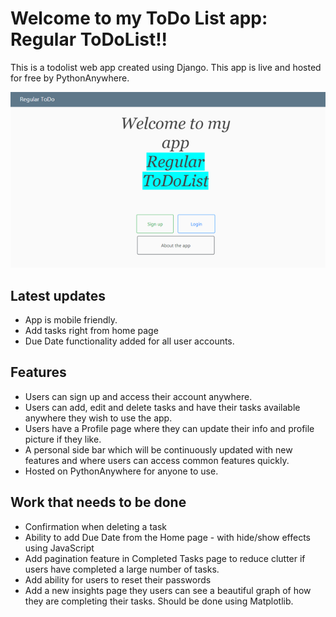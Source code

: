# Welcome to my ToDo List app: Regular ToDoList!!

This is a todolist web app created using Django. This app is live and hosted for free by PythonAnywhere.

![A demo image of the ToDo App Home Page](/media/todo_app_demo.png)


## Latest updates

* App is mobile friendly.
* Add tasks right from home page
* Due Date functionality added for all user accounts.

## Features

* Users can sign up and access their account anywhere.
* Users can add, edit and delete tasks and have their tasks available anywhere they wish to use the app.
* Users have a Profile page where they can update their info and profile picture if they like.
* A personal side bar which will be continuously updated with new features and where users can access common features quickly.
* Hosted on PythonAnywhere for anyone to use.

## Work that needs to be done

* Confirmation when deleting a task
* Ability to add Due Date from the Home page - with hide/show effects using JavaScript
* Add pagination feature in Completed Tasks page to reduce clutter if users have completed a large number of tasks.
* Add ability for users to reset their passwords
* Add a new insights page they users can see a beautiful graph of how they are completing their tasks. Should be done using Matplotlib.
